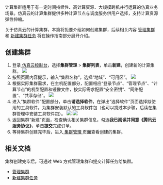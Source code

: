计算集群适用于有一定时间持续性、高计算资源、大规模跨机并行运算的仿真业务场景。仿真云的计算集群提供多种计算节点与调度服务供用户选择，支持计算资源弹性伸缩。

关于仿真云的计算集群，本篇将扼要介绍如何创建集群，后续相关内容 [管理集群](https://cloud.tencent.com/document/product/1357/63859) 和 [新建集群任务](https://cloud.tencent.com/document/product/1357/63858) 将在操作指南部分展开介绍。

## 创建集群
1. 登录[ 仿真云控制台](https://console.cloud.tencent.com/cloudsim/cluster)，选择**集群管理** > **集群列表**，单击**新建**，创建新的计算集群。
![](https://qcloudimg.tencent-cloud.cn/raw/13976a32c4497225b8666da504d447a2.png)
2. 按照页面内容提示，输入“集群名称”，选择“地域”、“可用区”。
![](https://qcloudimg.tencent-cloud.cn/raw/94ed661286230a6c9b93c554642a8cc3.png)
3. 根据实际集群需求，在主机配置部分，配置相应“登录节点”、“管理节点”、“计算节点”的机型配置和镜像文件，按实际需求配置“安全密钥”、“网络配置”、“共享存储”。
![](https://qcloudimg.tencent-cloud.cn/raw/290bb74aa497513a3254840fabc0d868.png)
4. 进入“集群软件”配置部分，单击**请选择软件**，在弹出“选择软件”页面选择拟使用的工具软件，为集群安装默认的工具软件包（也可以跳过本步骤，后续在集群管理中安装工具软件包）。
![](https://qcloudimg.tencent-cloud.cn/raw/103acad9d20563c02a9d229970fdd49d.png)
![](https://qcloudimg.tencent-cloud.cn/raw/e2eb6b7ce17101617ddfd7ebc0fbe174.png)
5. 返回集群“新建”页面，检查确认相关集群信息，勾选**我已阅读并同意《腾讯云服务协议》**，单击**提交**完成订单。
6. 等待集群创建完毕后，进入[ 集群管理 ](http://pre.cloudsim.woa.com/cloudsim/cluster-list)页面查看创建的集群。


## 相关文档
集群创建完毕后，可通过 Web 方式管理集群和提交计算任务给集群。
- [管理集群](https://cloud.tencent.com/document/product/1357/63859)
- [新建集群任务](https://cloud.tencent.com/document/product/1357/63858)

